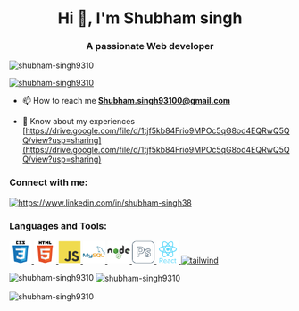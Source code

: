 <h1 align="center">Hi 👋, I'm Shubham singh</h1>
<h3 align="center">A passionate Web developer</h3>

<p align="left"> <img src="https://komarev.com/ghpvc/?username=shubham-singh9310&label=Profile%20views&color=0e75b6&style=flat" alt="shubham-singh9310" /> </p>

<p align="left"> <a href="https://github.com/ryo-ma/github-profile-trophy"><img src="https://github-profile-trophy.vercel.app/?username=shubham-singh9310" alt="shubham-singh9310" /></a> </p>

- 📫 How to reach me **Shubham.singh93100@gmail.com**

- 📄 Know about my experiences [https://drive.google.com/file/d/1tjf5kb84Frio9MPOc5qG8od4EQRwQ5QQ/view?usp=sharing](https://drive.google.com/file/d/1tjf5kb84Frio9MPOc5qG8od4EQRwQ5QQ/view?usp=sharing)

<h3 align="left">Connect with me:</h3>
<p align="left">
<a href="https://linkedin.com/in/https://www.linkedin.com/in/shubham-singh38" target="blank"><img align="center" src="https://raw.githubusercontent.com/rahuldkjain/github-profile-readme-generator/master/src/images/icons/Social/linked-in-alt.svg" alt="https://www.linkedin.com/in/shubham-singh38" height="30" width="40" /></a>
</p>

<h3 align="left">Languages and Tools:</h3>
<p align="left"> <a href="https://www.w3schools.com/css/" target="_blank" rel="noreferrer"> <img src="https://raw.githubusercontent.com/devicons/devicon/master/icons/css3/css3-original-wordmark.svg" alt="css3" width="40" height="40"/> </a> <a href="https://www.w3.org/html/" target="_blank" rel="noreferrer"> <img src="https://raw.githubusercontent.com/devicons/devicon/master/icons/html5/html5-original-wordmark.svg" alt="html5" width="40" height="40"/> </a> <a href="https://developer.mozilla.org/en-US/docs/Web/JavaScript" target="_blank" rel="noreferrer"> <img src="https://raw.githubusercontent.com/devicons/devicon/master/icons/javascript/javascript-original.svg" alt="javascript" width="40" height="40"/> </a> <a href="https://www.mysql.com/" target="_blank" rel="noreferrer"> <img src="https://raw.githubusercontent.com/devicons/devicon/master/icons/mysql/mysql-original-wordmark.svg" alt="mysql" width="40" height="40"/> </a> <a href="https://nodejs.org" target="_blank" rel="noreferrer"> <img src="https://raw.githubusercontent.com/devicons/devicon/master/icons/nodejs/nodejs-original-wordmark.svg" alt="nodejs" width="40" height="40"/> </a> <a href="https://www.photoshop.com/en" target="_blank" rel="noreferrer"> <img src="https://raw.githubusercontent.com/devicons/devicon/master/icons/photoshop/photoshop-line.svg" alt="photoshop" width="40" height="40"/> </a> <a href="https://reactjs.org/" target="_blank" rel="noreferrer"> <img src="https://raw.githubusercontent.com/devicons/devicon/master/icons/react/react-original-wordmark.svg" alt="react" width="40" height="40"/> </a> <a href="https://tailwindcss.com/" target="_blank" rel="noreferrer"> <img src="https://www.vectorlogo.zone/logos/tailwindcss/tailwindcss-icon.svg" alt="tailwind" width="40" height="40"/> </a> </p>

<p><img align="left" src="https://github-readme-stats.vercel.app/api/top-langs?username=shubham-singh9310&show_icons=true&locale=en&layout=compact" alt="shubham-singh9310" /></p>

<p>&nbsp;<img align="center" src="https://github-readme-stats.vercel.app/api?username=shubham-singh9310&show_icons=true&locale=en" alt="shubham-singh9310" /></p>

<p><img align="center" src="https://github-readme-streak-stats.herokuapp.com/?user=shubham-singh9310&" alt="shubham-singh9310" /></p>
